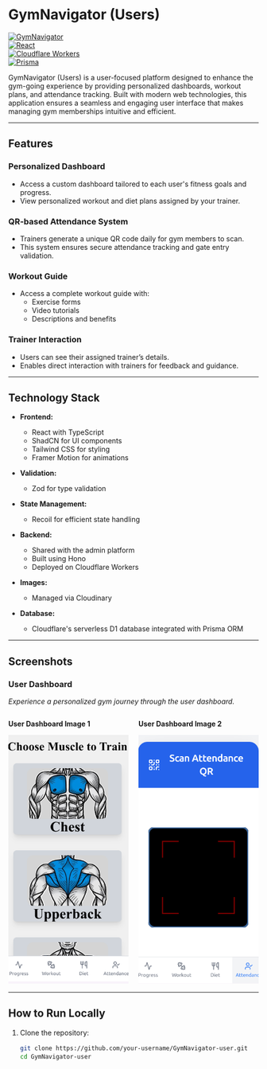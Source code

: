 # GymNavigator (Users)

[![GymNavigator](https://img.shields.io/badge/version-1.0.0-brightgreen)]()  
[![React](https://img.shields.io/badge/Frontend-React-blue)](https://reactjs.org/)  
[![Cloudflare Workers](https://img.shields.io/badge/Backend-Cloudflare%20Workers-orange)](https://workers.cloudflare.com/)  
[![Prisma](https://img.shields.io/badge/Database-Prisma-blue)](https://www.prisma.io/)  

GymNavigator (Users) is a user-focused platform designed to enhance the gym-going experience by providing personalized dashboards, workout plans, and attendance tracking. Built with modern web technologies, this application ensures a seamless and engaging user interface that makes managing gym memberships intuitive and efficient.

---

## **Features**

### **Personalized Dashboard**  
- Access a custom dashboard tailored to each user's fitness goals and progress.  
- View personalized workout and diet plans assigned by your trainer.  

### **QR-based Attendance System**  
- Trainers generate a unique QR code daily for gym members to scan.  
- This system ensures secure attendance tracking and gate entry validation.  

### **Workout Guide**  
- Access a complete workout guide with:  
  - Exercise forms  
  - Video tutorials  
  - Descriptions and benefits  

### **Trainer Interaction**  
- Users can see their assigned trainer’s details.  
- Enables direct interaction with trainers for feedback and guidance.  

---

## **Technology Stack**

- **Frontend:**  
  - React with TypeScript  
  - ShadCN for UI components  
  - Tailwind CSS for styling  
  - Framer Motion for animations  

- **Validation:**  
  - Zod for type validation  

- **State Management:**  
  - Recoil for efficient state handling  

- **Backend:**  
  - Shared with the admin platform  
  - Built using Hono  
  - Deployed on Cloudflare Workers  

- **Images:**  
  - Managed via Cloudinary  

- **Database:**  
  - Cloudflare's serverless D1 database integrated with Prisma ORM  

---


## **Screenshots**

### **User Dashboard**  
_Experience a personalized gym journey through the user dashboard._  

<div style="display: flex; gap: 20px; justify-content: center;">
    <div>
        <p><strong>User Dashboard Image 1</strong></p>
        <img src="/public/user-1.png" alt="User Dashboard Screenshot 1" width="300" height="500" style="object-fit: cover"/>
    </div>
    <div>
        <p><strong>User Dashboard Image 2</strong></p>
        <img src="/public/user-2.png" alt="User Dashboard Screenshot 2" width="300" height="500" style="object-fit: cover"/>
    </div>
</div>

---

## **How to Run Locally**

1. Clone the repository:  
   ```bash
   git clone https://github.com/your-username/GymNavigator-user.git
   cd GymNavigator-user
